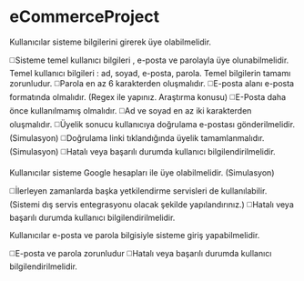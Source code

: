 # eCommerceProject

Kullanıcılar sisteme bilgilerini girerek üye olabilmelidir.

:white_medium_square:Sisteme temel kullanıcı bilgileri , e-posta ve parolayla üye olunabilmelidir. Temel kullanıcı bilgileri : ad, soyad, e-posta, parola. Temel bilgilerin tamamı zorunludur.
:white_medium_square:Parola en az 6 karakterden oluşmalıdır.
:white_medium_square:E-posta alanı e-posta formatında olmalıdır. (Regex ile yapınız. Araştırma konusu)
:white_medium_square:E-Posta daha önce kullanılmamış olmalıdır.
:white_medium_square:Ad ve soyad en az iki karakterden oluşmalıdır.
:white_medium_square:Üyelik sonucu kullanıcıya doğrulama e-postası gönderilmelidir. (Simulasyon)
:white_medium_square:Doğrulama linki tıklandığında üyelik tamamlanmalıdır. (Simulasyon)
:white_medium_square:Hatalı veya başarılı durumda kullanıcı bilgilendirilmelidir.

Kullanıcılar sisteme Google hesapları ile üye olabilmelidir. (Simulasyon)

:white_medium_square:İlerleyen zamanlarda başka yetkilendirme servisleri de kullanılabilir. (Sistemi dış servis entegrasyonu olacak şekilde yapılandırınız.)
:white_medium_square:Hatalı veya başarılı durumda kullanıcı bilgilendirilmelidir.

Kullanıcılar e-posta ve parola bilgisiyle sisteme giriş yapabilmelidir.

:white_medium_square:E-posta ve parola zorunludur
:white_medium_square:Hatalı veya başarılı durumda kullanıcı bilgilendirilmelidir.
